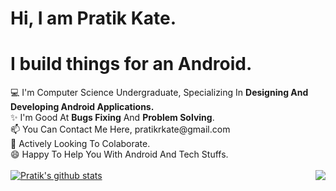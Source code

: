 # Hi, I am Pratik Kate.
<h1>I build things for an Android.</h1>
💻 I'm Computer Science Undergraduate, Specializing In <b>Designing And Developing Android Applications.</b><br>
✨ I'm Good At <b>Bugs Fixing</b> And <b>Problem Solving</b>.<br>
📫 You Can Contact Me Here, pratikrkate@gmail.com<br>
👯 Actively Looking To Colaborate.<br>
😄 Happy To Help You With Android And Tech Stuffs.
<br><br>
<a href="https://github.com/pratik-kate?tab=repositories">
 <img align="center" src="https://github-readme-stats.vercel.app/api?username=pratik-kate&&show_icons=true&title_color=0F1A20&icon_color=0F1A20&text_color=0F1A20&bg_color=F42C04&show_icons=true&theme=dracula&line_height=27" alt="Pratik's github stats"/>
</a>
<a href="https://github.com/pratik-kate?tab=repositories">
  <img align="right" src="https://github-readme-stats.vercel.app/api/top-langs/?username=pratik-kate&theme=dark&hide_langs_below=1&bg_color=F42C04&icon_color=0F1A20&text_color=0F1A20&title_color=0F1A20" />
</a>
<br><br>
<!--
**pratik-kate/pratik-kate** is a ✨ _special_ ✨ repository because its `README.md` (this file) appears on your GitHub profile.

Here are some ideas to get you started:

- 🔭 I’m currently working on ...
- 🌱 I’m currently learning ...
- 👯 I’m looking to collaborate on ...
- 🤔 I’m looking for help with ...
- 💬 Ask me about ...
- 📫 How to reach me: ...
- 😄 Pronouns: ...
- ⚡ Fun fact: ...
-->
